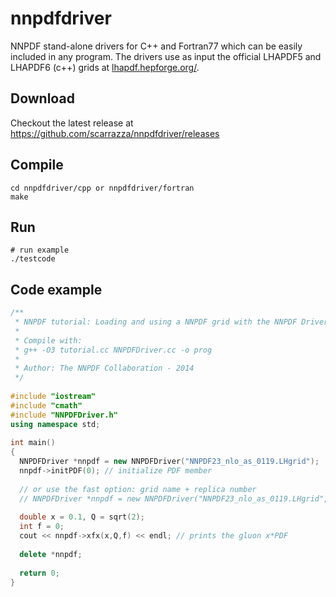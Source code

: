 # nnpdfdriver 
NNPDF stand-alone drivers for C++ and Fortran77 which
can be easily included in any program. The drivers use as input the
official LHAPDF5 and LHAPDF6 (c++) grids at [lhapdf.hepforge.org/](lhapdf.hepforge.org/).

## Download

Checkout the latest release at https://github.com/scarrazza/nnpdfdriver/releases

## Compile

```Shell
cd nnpdfdriver/cpp or nnpdfdriver/fortran
make
```

## Run

```Shell
# run example
./testcode
```

## Code example

```C++
/**
 * NNPDF tutorial: Loading and using a NNPDF grid with the NNPDF Driver.
 *
 * Compile with:
 * g++ -O3 tutorial.cc NNPDFDriver.cc -o prog
 *
 * Author: The NNPDF Collaboration - 2014
 */
 
#include "iostream"
#include "cmath"
#include "NNPDFDriver.h"
using namespace std;
 
int main()
{
  NNPDFDriver *nnpdf = new NNPDFDriver("NNPDF23_nlo_as_0119.LHgrid");
  nnpdf->initPDF(0); // initialize PDF member
 
  // or use the fast option: grid name + replica number
  // NNPDFDriver *nnpdf = new NNPDFDriver("NNPDF23_nlo_as_0119.LHgrid", 0);
 
  double x = 0.1, Q = sqrt(2);
  int f = 0;
  cout << nnpdf->xfx(x,Q,f) << endl; // prints the gluon x*PDF
 
  delete *nnpdf;                 
   
  return 0;
}
```
